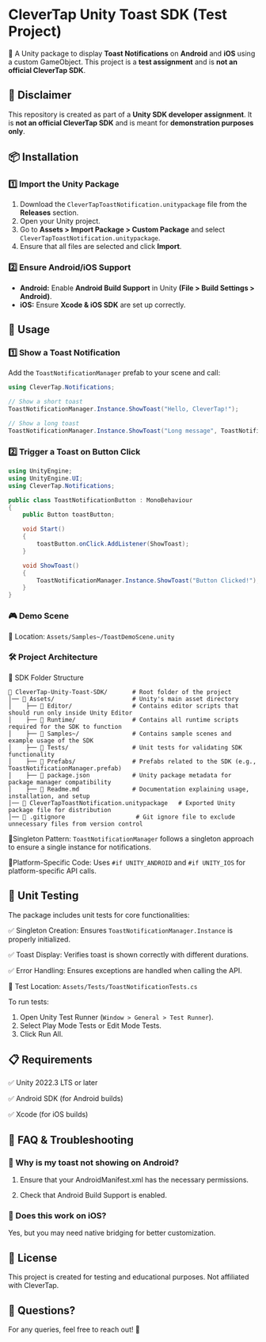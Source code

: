 # CleverTap Unity Toast SDK (Test Project)  

🚀 A Unity package to display **Toast Notifications** on **Android** and **iOS** using a custom GameObject. This project is a **test assignment** and is **not an official CleverTap SDK**.  

## 📌 **Disclaimer**  
This repository is created as part of a **Unity SDK developer assignment**. It is **not an official CleverTap SDK** and is meant for **demonstration purposes only**.  

## 📦 **Installation**  

### 1️⃣ **Import the Unity Package**  
1. Download the `CleverTapToastNotification.unitypackage` file from the **Releases** section.  
2. Open your Unity project.  
3. Go to **Assets > Import Package > Custom Package** and select `CleverTapToastNotification.unitypackage`.  
4. Ensure that all files are selected and click **Import**.  

### 2️⃣ **Ensure Android/iOS Support**  
- **Android:** Enable **Android Build Support** in Unity **(File > Build Settings > Android)**.  
- **iOS:** Ensure **Xcode & iOS SDK** are set up correctly.  

## 🚀 **Usage**  
### 1️⃣ **Show a Toast Notification**  
Add the `ToastNotificationManager` prefab to your scene and call:  

```csharp
using CleverTap.Notifications;

// Show a short toast
ToastNotificationManager.Instance.ShowToast("Hello, CleverTap!");

// Show a long toast
ToastNotificationManager.Instance.ShowToast("Long message", ToastNotificationManager.ToastDuration.Long);
```

### 2️⃣ Trigger a Toast on Button Click
```csharp
using UnityEngine;
using UnityEngine.UI;
using CleverTap.Notifications;

public class ToastNotificationButton : MonoBehaviour
{
    public Button toastButton;

    void Start()
    {
        toastButton.onClick.AddListener(ShowToast);
    }

    void ShowToast()
    {
        ToastNotificationManager.Instance.ShowToast("Button Clicked!");
    }
}
```

### 🎮 Demo Scene
📂 Location: `Assets/Samples~/ToastDemoScene.unity`

### 🛠 Project Architecture
🔹 SDK Folder Structure
```plaintext
📂 CleverTap-Unity-Toast-SDK/       # Root folder of the project
│── 📂 Assets/                      # Unity's main asset directory
│    ├── 📂 Editor/                 # Contains editor scripts that should run only inside Unity Editor
│    ├── 📂 Runtime/                # Contains all runtime scripts required for the SDK to function
│    ├── 📂 Samples~/               # Contains sample scenes and example usage of the SDK
│    ├── 📂 Tests/                  # Unit tests for validating SDK functionality
│    ├── 📂 Prefabs/                # Prefabs related to the SDK (e.g., ToastNotificationManager.prefab)
│    ├── 📜 package.json            # Unity package metadata for package manager compatibility
│    ├── 📜 Readme.md               # Documentation explaining usage, installation, and setup
│── 📜 CleverTapToastNotification.unitypackage   # Exported Unity package file for distribution
│── 📜 .gitignore                    # Git ignore file to exclude unnecessary files from version control

```
🔹Singleton Pattern: `ToastNotificationManager` follows a singleton approach to ensure a single instance for notifications.

🔹Platform-Specific Code: Uses `#if UNITY_ANDROID` and `#if UNITY_IOS` for platform-specific API calls.

## 🧪 **Unit Testing**
The package includes unit tests for core functionalities:

✅ Singleton Creation: Ensures `ToastNotificationManager.Instance` is properly initialized.

✅ Toast Display: Verifies toast is shown correctly with different durations.

✅ Error Handling: Ensures exceptions are handled when calling the API.

📂 Test Location: `Assets/Tests/ToastNotificationTests.cs`

To run tests:

1. Open Unity Test Runner (`Window > General > Test Runner`).
2. Select Play Mode Tests or Edit Mode Tests.
3. Click Run All.


## 📋 **Requirements**

✅ Unity 2022.3 LTS or later

✅ Android SDK (for Android builds)

✅ Xcode (for iOS builds)


## 🤔 **FAQ & Troubleshooting**

### 🔹 Why is my toast not showing on Android?

1. Ensure that your AndroidManifest.xml has the necessary permissions.
   
2. Check that Android Build Support is enabled.
   
### 🔹 Does this work on iOS?

  Yes, but you may need native bridging for better customization.

## 📝 **License**

This project is created for testing and educational purposes. Not affiliated with CleverTap.

## 💬 **Questions?**

For any queries, feel free to reach out! 🚀

